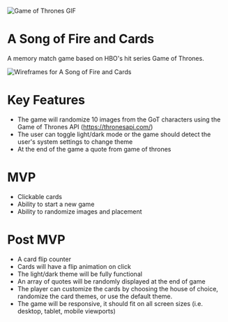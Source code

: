 ![Game of Thrones GIF](https://media.giphy.com/media/l41m2M6Gwq2ogoyju/giphy.gif)

# A Song of Fire and Cards
A memory match game based on HBO's hit series Game of Thrones.

![Wireframes for A Song of Fire and Cards](https://i.imgur.com/ZFMO7lo.png)

# Key Features
- The game will randomize 10 images from the GoT characters using the Game of Thrones API (https://thronesapi.com/)
- The user can toggle light/dark mode or the game should detect the user's system settings to change theme
- At the end of the game a quote from game of thrones

# MVP
- Clickable cards
- Ability to start a new game
- Ability to randomize images and placement

# Post MVP
- A card flip counter
- Cards will have a flip animation on click
- The light/dark theme will be fully functional
- An array of quotes will be randomly displayed at the end of game
- The player can customize the cards by choosing the house of choice, randomize the card themes, or use the default theme.
- The game will be responsive, it should fit on all screen sizes (i.e. desktop, tablet, mobile viewports)

